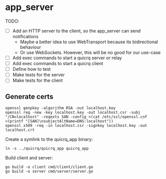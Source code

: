 # app_server

TODO:

- [ ] Add an HTTP server to the client, so the app_server can send notifications
  - Maybe a better idea to use WebTransport because its bidirectional behaviour
  - Or use WebSockets. However, this will be no good for our use-case
- [ ] Add exec commands to start a quicrq server or relay
- [ ] Add exec commands to start a quicrq client
- [ ] Define how to test
- [ ] Make tests for the server
- [ ] Make tests for the client

## Generate certs

```shell
openssl genpkey -algorithm RSA -out localhost.key
openssl req -new -key localhost.key -out localhost.csr -subj "/CN=localhost" -reqexts SAN -config <(cat /etc/ssl/openssl.cnf <(printf "[SAN]\nsubjectAltName=DNS:localhost"))
openssl x509 -req -in localhost.csr -signkey localhost.key -out localhost.crt
```

Create a symlink to the quicrq_app binary:

```shell
ln -s ../quicrq/quicrq_app quicrq_app
```

Build client and server:

```shell
go build -o client cmd/client/client.go
go build -o server cmd/server/server.go
```

